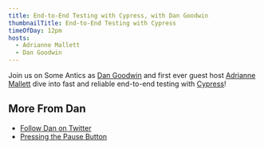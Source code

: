 ```yaml
---
title: End-to-End Testing with Cypress, with Dan Goodwin
thumbnailTitle: End-to-End Testing with Cypress
timeOfDay: 12pm
hosts:
  - Adrianne Mallett
  - Dan Goodwin
---
```


Join us on Some Antics as [Dan Goodwin](https://twitter.com/dcgoodwin2112) and first ever guest host [Adrianne Mallett](https://twitter.com/mennairda) dive into fast and reliable end-to-end testing with [Cypress](https://cypress.io)!

## More From Dan

- [Follow Dan on Twitter](https://twitter.com/dcgoodwin2112)
- [Pressing the Pause Button](https://dcgoodwin.dev/blog/coding-career-reset/pressing-pause-button/)